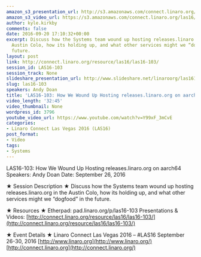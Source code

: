 ```yaml
---
amazon_s3_presentation_url: http://s3.amazonaws.com/connect.linaro.org/las16/Presentations/Monday/LAS16-103%20-%20How%20We%20Wound%20Up%20Hosting%20releases.linaro.org%20on%20aarch64%20%281%29.pdf
amazon_s3_video_url: https://s3.amazonaws.com/connect.linaro.org/las16/Videos/Monday/LAS16-103%20How%20We%20Wound%20Up%20Hosting%20releases.linaro.org%20on%20aarch64.mp4
author: kyle.kirkby
comments: false
date: 2016-09-20 17:10:32+00:00
excerpt: Discuss how the Systems team wound up hosting releases.linaro.org in the
  Austin Colo, how its holding up, and what other services might we “dogfood” in the
  future.
layout: post
link: http://connect.linaro.org/resource/las16/las16-103/
session_id: LAS16-103
session_track: None
slideshare_presentation_url: http://www.slideshare.net/linaroorg/las16103-how-we-wound-up-hosting-releaseslinaroorg-on-aarch64
slug: las16-103
speakers: Andy Doan
title: 'LAS16-103: How We Wound Up Hosting releases.linaro.org on aarch64'
video_length: '32:45'
video_thumbnail: None
wordpress_id: 3796
youtube_video_url: https://www.youtube.com/watch?v=Y99xF_3mCvE
categories:
- Linaro Connect Las Vegas 2016 (LAS16)
post_format:
- Video
tags:
- Systems
---
```


LAS16-103: How We Wound Up Hosting releases.linaro.org on aarch64
Speakers: Andy Doan
Date: September 26, 2016

★ Session Description ★
Discuss how the Systems team wound up hosting releases.linaro.org in the Austin Colo, how its holding up, and what other services might we “dogfood” in the future.

★ Resources ★
Etherpad: pad.linaro.org/p/las16-103
Presentations & Videos: [http://connect.linaro.org/resource/las16/las16-103/](http://connect.linaro.org/resource/las16/las16-103/)

★ Event Details ★
Linaro Connect Las Vegas 2016 – #LAS16
September 26-30, 2016
[http://www.linaro.org](http://www.linaro.org/)
[http://connect.linaro.org](http://connect.linaro.org/)
